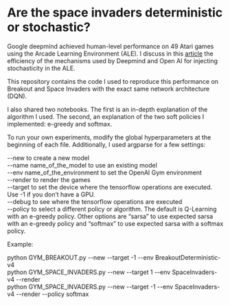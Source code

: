 # Are the space invaders deterministic or stochastic?

Google deepmind achieved human-level performance on 49 Atari games using the Arcade Learning Environment (ALE). I discuss in this [article](https://medium.com/@nicolasmaquaire/are-the-space-invaders-deterministic-or-stochastic-595a30becae2) the efficiency of the mechanisms used by Deepmind and Open AI for injecting stochasticity in the ALE.<br>

This repository contains the code I used to reproduce this performance on Breakout and Space Invaders with the exact same network architecture (DQN).<br>

I also shared two notebooks. The first is an in-depth explanation of the algorithm I used. The second, an explanation of the two soft policies I implemented: e-greedy and softmax. <br>

To run your own experiments, modify the global hyperparameters at the beginning of each file. Additionally, I used argparse for a few settings: <br>

--new to create a new model <br>
--name name_of_the_model to use an existing model<br>
--env name_of_the_environment to set the OpenAI Gym environment<br>
--render to render the games<br>
--target to set the device where the tensorflow operations are executed. Use -1 if you don’t have a GPU.<br>
--debug to see where the tensorflow operations are executed<br>
--policy to select a different policy or algorithm. The default is Q-Learning with an e-greedy policy. Other options are “sarsa” to use expected sarsa with an e-greedy policy and “softmax” to use expected sarsa with a softmax policy.<br>

Example: <br>

python GYM_BREAKOUT.py --new --target -1 --env BreakoutDeterministic-v4<br>
python GYM_SPACE_INVADERS.py --new --target 1 --env SpaceInvaders-v4 --render<br>
python GYM_SPACE_INVADERS.py --new --target -1 --env SpaceInvaders-v4 --render --policy softmax<br>


